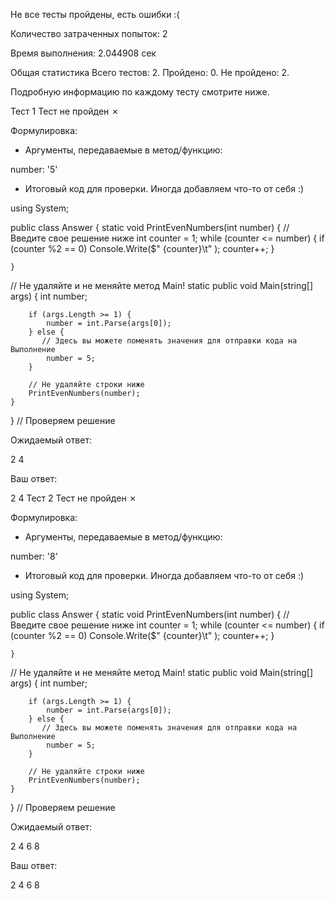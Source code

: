 Не все тесты пройдены, есть ошибки :(


Количество затраченных попыток: 2

Время выполнения: 2.044908 сек

Общая статистика
Всего тестов: 2. Пройдено: 0. Не пройдено: 2.

Подробную информацию по каждому тесту смотрите ниже.

Тест 1
Тест не пройден ✗

Формулировка:

* Аргументы, передаваемые в метод/функцию:


number: '5'


* Итоговый код для проверки. Иногда добавляем что-то от себя :)


using System;

public class Answer {
    static void PrintEvenNumbers(int number)
    {
      // Введите свое решение ниже
int counter = 1;
while (counter <= number)
    {
        if (counter %2 == 0)
        Console.Write($" {counter}\t" );
         counter++;
    }

    }


  // Не удаляйте и не меняйте метод Main! 
    static public void Main(string[] args) {
        int number;

        if (args.Length >= 1) {
            number = int.Parse(args[0]);
        } else {
           // Здесь вы можете поменять значения для отправки кода на Выполнение
            number = 5;
        }

        // Не удаляйте строки ниже
        PrintEvenNumbers(number);
    }
} // Проверяем решение


Ожидаемый ответ:

2	4

Ваш ответ:

2	 4
Тест 2
Тест не пройден ✗

Формулировка:

* Аргументы, передаваемые в метод/функцию:


number: '8'


* Итоговый код для проверки. Иногда добавляем что-то от себя :)


using System;

public class Answer {
    static void PrintEvenNumbers(int number)
    {
      // Введите свое решение ниже
int counter = 1;
while (counter <= number)
    {
        if (counter %2 == 0)
        Console.Write($" {counter}\t" );
         counter++;
    }

    }


  // Не удаляйте и не меняйте метод Main! 
    static public void Main(string[] args) {
        int number;

        if (args.Length >= 1) {
            number = int.Parse(args[0]);
        } else {
           // Здесь вы можете поменять значения для отправки кода на Выполнение
            number = 5;
        }

        // Не удаляйте строки ниже
        PrintEvenNumbers(number);
    }
} // Проверяем решение


Ожидаемый ответ:

2	4	6	8

Ваш ответ:

2	 4	 6	 8
